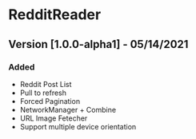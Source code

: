 # RedditReader

## Version [1.0.0-alpha1] - 05/14/2021

### Added
- Reddit Post List
- Pull to refresh
- Forced Pagination
- NetworkManager + Combine
- URL Image Fetecher
- Support multiple device orientation
